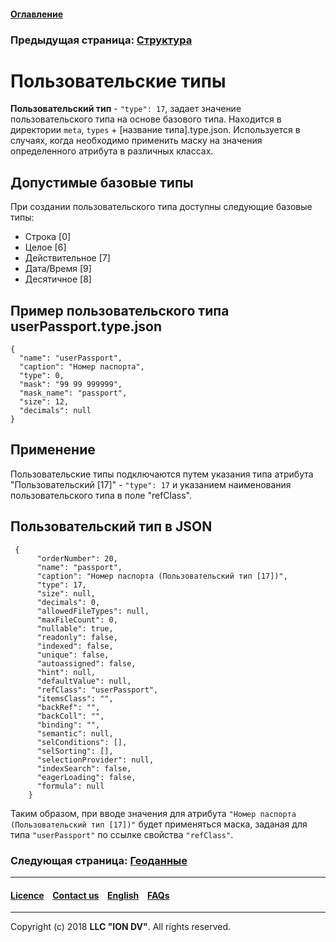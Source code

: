 #### [Оглавление](/docs/ru/index.md)

### Предыдущая страница: [Структура](/docs/ru/2_system_description/metadata_structure/meta_class/type_isstruct16.md)

# Пользовательские типы

**Пользовательский тип** - `"type": 17`, задает значение пользовательского типа на основе базового типа. Находится в директории `meta`, `types` + [название типа].type.json. Используется в случаях, когда необходимо применить маску на значения определенного атрибута в различных классах.

## Допустимые базовые типы

При создании пользовательского типа доступны следующие базовые типы:

* Строка [0]
* Целое [6]
* Действительное [7]
* Дата/Время [9]
* Десятичное [8]

## Пример пользовательского типа userPassport.type.json
```
{
  "name": "userPassport",
  "caption": "Номер паспорта",
  "type": 0,
  "mask": "99 99 999999",
  "mask_name": "passport",
  "size": 12,
  "decimals": null
}
```


## Применение

Пользовательские типы подключаются путем указания типа атрибута "Пользовательский [17]" - `"type": 17` и указанием наименования пользовательского типа в поле "refClass". 

## Пользовательский тип в JSON

```
 {
      "orderNumber": 20,
      "name": "passport",
      "caption": "Номер паспорта (Пользовательский тип [17])",
      "type": 17,
      "size": null,
      "decimals": 0,
      "allowedFileTypes": null,
      "maxFileCount": 0,
      "nullable": true,
      "readonly": false,
      "indexed": false,
      "unique": false,
      "autoassigned": false,
      "hint": null,
      "defaultValue": null,
      "refClass": "userPassport",
      "itemsClass": "",
      "backRef": "",
      "backColl": "",
      "binding": "",
      "semantic": null,
      "selConditions": [],
      "selSorting": [],
      "selectionProvider": null,
      "indexSearch": false,
      "eagerLoading": false,
      "formula": null
    }
```

Таким образом, при вводе значения для атрибута `"Номер паспорта (Пользовательский тип [17])"` будет применяться маска, заданая для типа `"userPassport"` по ссылке свойства `"refClass"`. 


### Следующая страница: [Геоданные](/docs/ru/2_system_description/metadata_structure/meta_class/type_geodata100.md)
--------------------------------------------------------------------------  


 #### [Licence](/LICENSE) &ensp;  [Contact us](https://iondv.com) &ensp;  [English](/docs/en/2_system_description/metadata_structure/meta_class/type_user17.md)   &ensp; [FAQs](/faqs.md)  <div><img src="https://mc.iondv.com/watch/local/docs/framework" style="position:absolute; left:-9999px;" height=1 width=1 alt="iondv metrics"></div>         



--------------------------------------------------------------------------  

Copyright (c) 2018 **LLC "ION DV"**.
All rights reserved. 